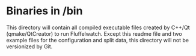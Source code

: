 # Binaries in /bin

This directory will contain all compiled executable files created by C++/Qt (qmake/QtCreator) to run Fluffelwatch. Except this readme file and two example files for the configuration and split data, this directory will not be versionized by Git.
